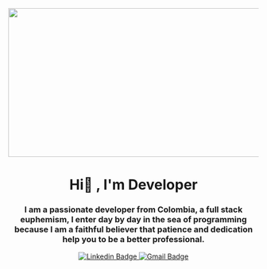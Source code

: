 <div id="header" align="center">
  <img
    src="https://media.giphy.com/media/w9Sb2fZrLPxHUFxLV2/giphy.gif"
    width="600"
    height="300"   
  />
  <h1 align="center">Hi👋 , I'm Developer</h1>
  <h3 align="center">
    I am a passionate developer from Colombia, a full stack euphemism, I enter
    day by day in the sea of programming because I am a faithful believer that
    patience and dedication help you to be a better professional.
  </h3>
</div>

<div id="badges" align="center">
  <a href="https://www.linkedin.com/in/Ellisvelandia">
    <img
      src="https://img.shields.io/badge/-Ellisvelandia-blue?style=flat-square&logo=Linkedin&logoColor=white&link"
      alt="Linkedin Badge"
    />
  </a>
  <a href="eyis619@gmail.com">
    <img
      src="https://img.shields.io/badge/-Eyis619@gmail.com-c14438?style=flat-square&logo=Gmail&logoColor=white&link"
      alt="Gmail Badge"
    />
  </a>
</div>
